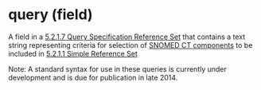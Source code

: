 # query (field)

A field in a [5.2.1.7 Query Specification Reference Set](../../../5.2.1.7-Query-Specification-Reference-Set_28739376.html) that contains a text string representing criteria for selection of [SNOMED CT components](https://confluence.ihtsdotools.org/display/DOCGLOSS/SNOMED+CT+component) to be included in [5.2.1.1 Simple Reference Set](../../../5.2.1.1-Simple-Reference-Set_28739370.html)

Note: A standard syntax for use in these queries is currently under development and is due for publication in late 2014.
